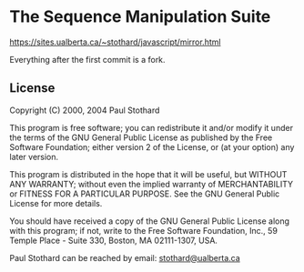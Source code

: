 # The Sequence Manipulation Suite

https://sites.ualberta.ca/~stothard/javascript/mirror.html

Everything after the first commit is a fork.

## License

Copyright (C) 2000, 2004 Paul Stothard

This program is free software; you can redistribute it and/or modify
it under the terms of the GNU General Public License as published by
the Free Software Foundation; either version 2 of the License, or (at
your option) any later version.

This program is distributed in the hope that it will be useful, but
WITHOUT ANY WARRANTY; without even the implied warranty of
MERCHANTABILITY or FITNESS FOR A PARTICULAR PURPOSE. See the GNU
General Public License for more details.

You should have received a copy of the GNU General Public License
along with this program; if not, write to the Free Software
Foundation, Inc., 59 Temple Place - Suite 330, Boston, MA  02111-1307,
USA.

Paul Stothard can be reached by email: stothard@ualberta.ca
